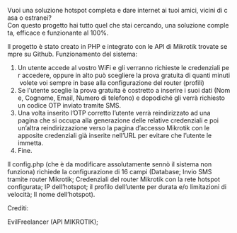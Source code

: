 ﻿Vuoi una soluzione hotspot completa e dare internet ai tuoi amici, vicini di casa o estranei?Con questo progetto hai tutto quel che stai cercando, una soluzione completa, efficace e funzionante al 100%.

Il progetto è stato creato in PHP e integrato con le API di Mikrotik trovate sempre su Github.
Funzionamento del sistema:
1. Un utente accede al vostro WiFi e gli verranno richieste le credenziali per accedere, oppure in alto può scegliere la prova gratuita di quanti minuti volete voi sempre in base alla configurazione del router (profili)
2. Se l'utente sceglie la prova gratuita è costretto a inserire i suoi dati (Nome, Cognome, Email, Numero di telefono) e dopodiché gli verrà richiesto un codice OTP inviato tramite SMS.
3. Una volta inserito l’OTP corretto l’utente verrà reindirizzato ad una pagina che si occupa alla generazione delle relative credenziali e poi un’altra reindirizzazione verso la pagina d’accesso Mikrotik con le apposite credenziali già inserite nell’URL per evitare che l’utente le immetta.
4. Fine.

Il config.php (che è da modificare assolutamente sennò il sistema non funziona) richiede la configurazione di 16 campi (Database; Invio SMS tramite router Mikrotik; Credenziali del router Mikrotik con la rete hotspot configurata; IP dell’hotspot; il profilo dell’utente per durata e/o limitazioni di velocità; Il nome dell’hotspot).

Crediti:

EvilFreelancer (API MIKROTIK);
